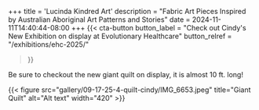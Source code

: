 +++
title = 'Lucinda Kindred Art'
description = "Fabric Art Pieces Inspired by Australian Aboriginal Art Patterns and Stories"
date = 2024-11-11T14:40:44-08:00
+++
{{< cta-button 
  button_label = "Check out Cindy's New Exhibition on display at Evolutionary Healthcare" 
  button_relref = "/exhibitions/ehc-2025/" 
>}}


Be sure to checkout the new giant quilt on display, it is almost 10 ft. long!

{{< figure src="gallery/09-17-25-4-quilt-cindy/IMG_6653.jpeg" title="Giant Quilt" alt="Alt text" width="420" >}}